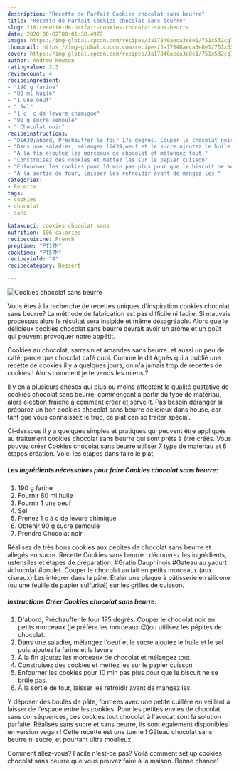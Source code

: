 ```yaml
---
description: "Recette de Parfait Cookies chocolat sans beurre"
title: "Recette de Parfait Cookies chocolat sans beurre"
slug: 218-recette-de-parfait-cookies-chocolat-sans-beurre
date: 2020-08-02T00:01:38.497Z
image: https://img-global.cpcdn.com/recipes/3a17840aeca3e8e1/751x532cq70/cookies-chocolat-sans-beurre-photo-principale-de-la-recette.jpg
thumbnail: https://img-global.cpcdn.com/recipes/3a17840aeca3e8e1/751x532cq70/cookies-chocolat-sans-beurre-photo-principale-de-la-recette.jpg
cover: https://img-global.cpcdn.com/recipes/3a17840aeca3e8e1/751x532cq70/cookies-chocolat-sans-beurre-photo-principale-de-la-recette.jpg
author: Andrew Newton
ratingvalue: 3.3
reviewcount: 4
recipeingredient:
- "190 g farine"
- "80 ml huile"
- "1 une oeuf"
- " Sel"
- "1 c  c de levure chimique"
- "90 g sucre semoule"
- " Chocolat noir"
recipeinstructions:
- "D&#39;abord, Préchauffer le four 175 degrés. Couper le chocolat noir en petits morceaux (je préfère les morceaux 😉)ou utilisez les pépites de chocolat."
- "Dans une saladier, mélangez l&#39;oeuf et le sucre ajoutez le huile et le sel puis ajoutez la farine et la levure"
- "À la fin ajoutez les morceaux de chocolat et mélangez tout."
- "Construisez des cookies et mettez les sur le papier cuisson"
- "Enfourner les cookies pour 10 min pas plus pour que le biscuit ne se brûle pas."
- "À la sortie de four, laisser les refroidir avant de mangez les."
categories:
- Recette
tags:
- cookies
- chocolat
- sans

katakunci: cookies chocolat sans 
nutrition: 106 calories
recipecuisine: French
preptime: "PT17M"
cooktime: "PT57M"
recipeyield: "4"
recipecategory: Dessert

---
```



![Cookies chocolat sans beurre](https://img-global.cpcdn.com/recipes/3a17840aeca3e8e1/751x532cq70/cookies-chocolat-sans-beurre-photo-principale-de-la-recette.jpg)

Vous êtes à la recherche de recettes uniques d'inspiration cookies chocolat sans beurre? La méthode de fabrication est pas difficile ni facile. Si mauvais processus alors le résultat sera insipide et même désagréable. Alors que le délicieux cookies chocolat sans beurre devrait avoir un arôme et un goût qui peuvent provoquer notre appétit.

Cookies au chocolat, sarrasin et amandes sans beurre. et aussi un peu de café, parce que chocolat café quoi. Comme le dit Agnès qui a publié une recette de cookies il y a quelques jours, on n&#39;a jamais trop de recettes de cookies ! Alors comment je te vends les miens ?

Il y en a plusieurs choses qui plus ou moins affectent la qualité gustative de cookies chocolat sans beurre, commençant à partir du type de matériau, alors élection fraîche à comment créer et serve it. Pas besoin déranger si préparez un bon cookies chocolat sans beurre délicieux dans house, car tant que vous connaissez le truc, ce plat can so traiter spécial.


Ci-dessous il y a quelques simples et pratiques qui peuvent être appliqués au traitement cookies chocolat sans beurre qui sont prêts à être créés. Vous pouvez créer Cookies chocolat sans beurre utiliser 7 type de matériau et 6 étapes création. Voici les étapes dans faire le plat.

<!--inarticleads1-->

##### Les ingrédients nécessaires pour faire Cookies chocolat sans beurre:

1.  190 g farine
1. Fournir 80 ml huile
1. Fournir 1 une oeuf
1.   Sel
1. Prenez 1 c à c de levure chimique
1. Obtenir 90 g sucre semoule
1. Prendre  Chocolat noir


Réalisez de très bons cookies aux pépites de chocolat sans beurre et allégés en sucre. Recette Cookies sans beurre : découvrez les ingrédients, ustensiles et étapes de préparation. #Gratin Dauphinois #Gateau au yaourt #chocolat #poulet. Couper le chocolat au lait en petits morceaux.(aux ciseaux) Les intégrer dans la pâte. Etaler une plaque à pâtisserie en silicone (ou une feuille de papier sulfurisé) sur les grilles de cuisson. 

<!--inarticleads2-->

##### Instructions Créer Cookies chocolat sans beurre:

1. D&#39;abord, Préchauffer le four 175 degrés. Couper le chocolat noir en petits morceaux (je préfère les morceaux 😉)ou utilisez les pépites de chocolat.
1. Dans une saladier, mélangez l&#39;oeuf et le sucre ajoutez le huile et le sel puis ajoutez la farine et la levure
1. À la fin ajoutez les morceaux de chocolat et mélangez tout.
1. Construisez des cookies et mettez les sur le papier cuisson
1. Enfourner les cookies pour 10 min pas plus pour que le biscuit ne se brûle pas.
1. À la sortie de four, laisser les refroidir avant de mangez les.


Y déposer des boules de pâte, formées avec une petite cuillère en veillant à laisser de l&#39;espace entre les cookies. Pour les petites envies de chocolat sans conséquences, ces cookies tout chocolat à l&#39;avocat sont la solution parfaite. Réalisés sans sucre et sans beurre, ils sont également disponibles en version vegan ! Cette recette est une tuerie ! Gâteau chocolat sans beurre ni sucre, et pourtant ultra moelleux. 


Comment allez-vous? Facile n'est-ce pas? Voilà comment set up cookies chocolat sans beurre que vous pouvez faire à la maison. Bonne chance!
